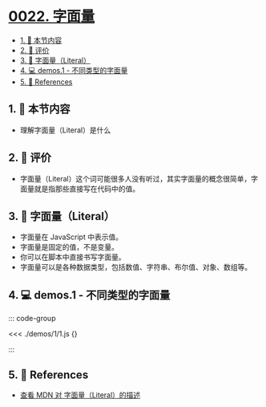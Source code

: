 # [0022. 字面量](https://github.com/Tdahuyou/TNotes.javascript/tree/main/notes/0022.%20%E5%AD%97%E9%9D%A2%E9%87%8F)

<!-- region:toc -->

- [1. 🎯 本节内容](#1--本节内容)
- [2. 🫧 评价](#2--评价)
- [3. 📒 字面量（Literal）](#3--字面量literal)
- [4. 💻 demos.1 - 不同类型的字面量](#4--demos1---不同类型的字面量)
- [5. 🔗 References](#5--references)

<!-- endregion:toc -->

## 1. 🎯 本节内容

- 理解字面量（Literal）是什么

## 2. 🫧 评价

- 字面量（Literal）这个词可能很多人没有听过，其实字面量的概念很简单，字面量就是指那些直接写在代码中的值。

## 3. 📒 字面量（Literal）

- 字面量在 JavaScript 中表示值。
- 字面量是固定的值，不是变量。
- 你可以在脚本中直接书写字面量。
- 字面量可以是各种数据类型，包括数值、字符串、布尔值、对象、数组等。

## 4. 💻 demos.1 - 不同类型的字面量

::: code-group

<<< ./demos/1/1.js {}

:::

## 5. 🔗 References

- [查看 MDN 对 字面量（Literal）的描述][1]

[1]: https://developer.mozilla.org/en-US/docs/Glossary/Literal
